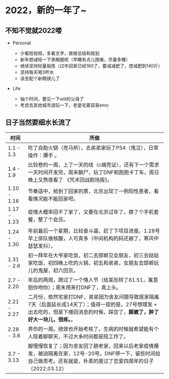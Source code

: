 # 2022，新的一年了~

## 不知不觉就2022喽

- Personal
    * 少看短视频，多看文字，做做总结和规划
    * 新年想减轻一下黑眼圈呢（早睡有点儿困难，尽量多睡）
    * 继续坚持轻量锻炼（过年回家已经160了，要减减肥了，想减肥到140斤）
    * 坚持每天喝3杯水
    * 该去配个新眼镜儿了

- Life
    * 抽个时间，要见一下wtt的父母了
    * 考虑去其他城市游玩一下，老是宅着容易emo


## 日子当然要细水长流了

|  时间   | 所做  |
|  ----  | ----  |
| 1.1 - 1.3  | 吃了自助火锅（亮马桥），去弟弟家玩了PS4（鬼泣），日常操作：爆手 。|
| 1.4 - 1.9  | 比较卷的一周，上了一天的线（c端亮证），还有下一个需求一天时间开发完，周末躺尸，玩了DNF和跑跑卡丁车，周日晚上又熬夜看了 《咒术回战剧场版》。|
| 1.10 - 1.16 | 节奏适中，抢到了回家的票，北京出现了一例阳性患者，看看情况能不能回家吧。|
| 1.17 - 1.23 | 疫情大概率回不了家了，又要在北京过年了。换了个手机套餐，整了个会员。| 
| 1.24 - 1.30 | 年前最后一个星期，比较奋斗逼，赶了下项目进度。1.28号早上排队做核酸，人可真多（中间机构的码还崩了，寒风中瑟瑟发抖）。|
| 1.31 - 2.6 |  初一拜年在大爷家吃饭，初二去邯郸见女朋友，初三去姑姑家吃饭，初四晚上吃的火锅，初五和弟弟，女朋友去邯郸玩儿的鬼屋，初六回京。|
| 2.7 - 2.20 |  年后的两周，跨过了一个情人节（给某彤转了81.51，寓意抱你吻你）；周末用来打DNF了，真上头。|
| 2.21 - 2.27 | 二月份，依然宅家打DNF，弟弟因为舍友问题导致居家隔离7天（后面延长成14天了）；值得一提的是，27号想理发 + 出去吃的，但是下楼回消息的时候，踩空了，<b>脚崴了，肿了好大一块儿，很疼。</b>。|
| 2.28 - 3.6 | 养伤的一周。绩效也开始考核了。生病的时候就希望能有个人陪着聊聊天，不过大多时间都是陪工作了。 | 
| 3.7 - 3.13 | 脚慢慢恢复了；因为舍友回了趟老家，回来以后老家疫情爆发，被迫隔离在家，12号-20号。DNF停一下，留些时间给自己做思考。还有就是，朴素的度过了恋爱四周年的日子（2022.03.12）|
